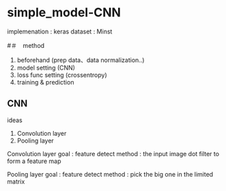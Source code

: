 # simple_model-CNN

implemenation : keras
dataset : Minst

#＃　method
1. beforehand (prep data、data normalization..)
2. model setting (CNN)
3. loss func setting (crossentropy)
4. training & prediction

## CNN

ideas
1. Convolution layer
2. Pooling layer

Convolution layer
goal : feature detect
method : the input image dot filter to form a feature map

Pooling layer
goal : feature detect
method : pick the big one in the limited matrix
